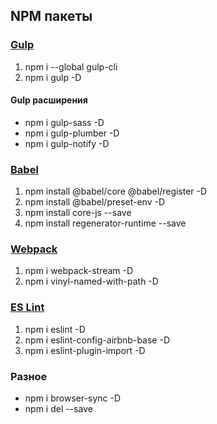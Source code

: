 <h2>NPM  пакеты</h2>

<h3><a href="https://gulpjs.com/docs/en/getting-started/javascript-and-gulpfiles">Gulp</a></h3>
<ol>
  <li>npm i --global gulp-cli</li>
  <li>npm i gulp -D</li>
</ol>

<h4>Gulp расширения</h4>
<ul>
  <li>npm i gulp-sass -D</li>
  <li>npm i gulp-plumber -D</li>
  <li>npm i gulp-notify -D</li>
</ul>

<h3><a href="https://babeljs.io/docs/en/babel-register">Babel</a></h3>
<ol>
  <li>npm install @babel/core @babel/register -D</li>
  <li>npm install @babel/preset-env -D</li>
  <li>npm install core-js --save</li>
  <li>npm install regenerator-runtime --save</li>
</ol>

<h3><a href="https://webpack.js.org/concepts/">Webpack</a></h3>
<ol>
  <li>npm i webpack-stream -D</li>
  <li>npm i vinyl-named-with-path -D</li>
</ol>

<h3><a href="https://eslint.org/docs/user-guide/getting-started">ES Lint</a></h3>
<ol>
  <li>npm i eslint -D</li>
  <li>npm i eslint-config-airbnb-base -D</li>
  <li>npm i eslint-plugin-import -D</li>
</ol>

<h3>Разное</h3>
<ul>
  <li>npm i browser-sync -D</li>
  <li>npm i del --save</li>
</ul>

